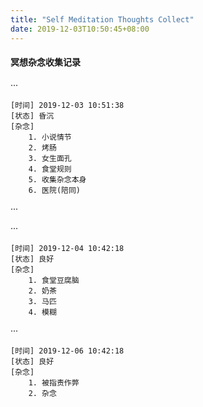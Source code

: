 ```yaml
---
title: "Self Meditation Thoughts Collect"
date: 2019-12-03T10:50:45+08:00
---
```



#### 冥想杂念收集记录

···
```textmate
[时间] 2019-12-03 10:51:38
[状态] 昏沉
[杂念]
    1. 小说情节
    2. 烤肠
    3. 女生面孔
    4. 食堂规则
    5. 收集杂念本身
    6. 医院(陪同)
```
···

···
```textmate
[时间] 2019-12-04 10:42:18
[状态] 良好
[杂念]
    1. 食堂豆腐脑
    2. 奶茶
    3. 马匹
    4. 模糊
```
···
```textmate
[时间] 2019-12-06 10:42:18
[状态] 良好
[杂念]
    1. 被指责作弊
    2. 杂念

```
